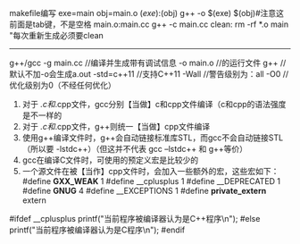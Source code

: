 makefile编写
exe=main
obj=main.o
$(exe):$(obj)
        g++ -o $(exe) $(obj)#注意这前面是tab键，不是空格
main.o:main.cc
        g++ -c main.cc
clean:
        rm -rf *.o main
"每次重新生成必须要clean
**********************************************************
g++/gcc
  -g main.cc //编译并生成带有调试信息
  -o main.o //的运行文件 g++  //默认不加-o会生成a.out
  -std=c++11 //支持C++11
  -Wall //警告级别为：all
  -O0 //优化级别为0（不经任何优化）

1. 对于 *.c和*.cpp文件，gcc分别【当做】c和cpp文件编译（c和cpp的语法强度是不一样的
2. 对于 *.c和*.cpp文件，g++则统一【当做】cpp文件编译
3. 使用g++编译文件时，g++会自动链接标准库STL，而gcc不会自动链接STL（所以要 -lstdc++）（但这并不代表 gcc –lstdc++ 和 g++等价）
4. gcc在编译C文件时，可使用的预定义宏是比较少的
5. 一个源文件在被【当作】cpp文件时，会加入一些额外的宏，这些宏如下：
#define __GXX_WEAK__ 1
#define __cplusplus 1
#define __DEPRECATED 1
#define __GNUG__ 4
#define __EXCEPTIONS 1
#define __private_extern__ extern


#ifdef __cplusplus
    printf("当前程序被编译器认为是C++程序\n");
#else
    printf("当前程序被编译器认为是C程序\n");
#endif